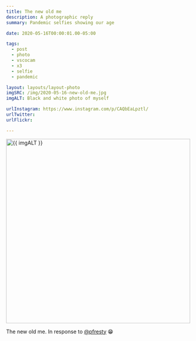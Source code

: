 ```yaml
---
title: The new old me
description: A photographic reply
summary: Pandemic selfies showing our age

date: 2020-05-16T00:00:01.00-05:00

tags:
  - post
  - photo
  - vscocam
  - x3
  - selfie
  - pandemic

layout: layouts/layout-photo
imgSRC: /img/2020-05-16-new-old-me.jpg
imgALT: Black and white photo of myself

urlInstagram: https://www.instagram.com/p/CAQbEaLpztl/
urlTwitter:
urlFlickr:

---
```

<p><img class="u-photo img-polaroid" src="{{ imgSRC }}" alt="{{ imgALT }}" width="500" height="500"></p>

The new old me. In response to [@pfresty](https://www.instagram.com/pfresty/ "Paul Fresty's Instagram") 😁
